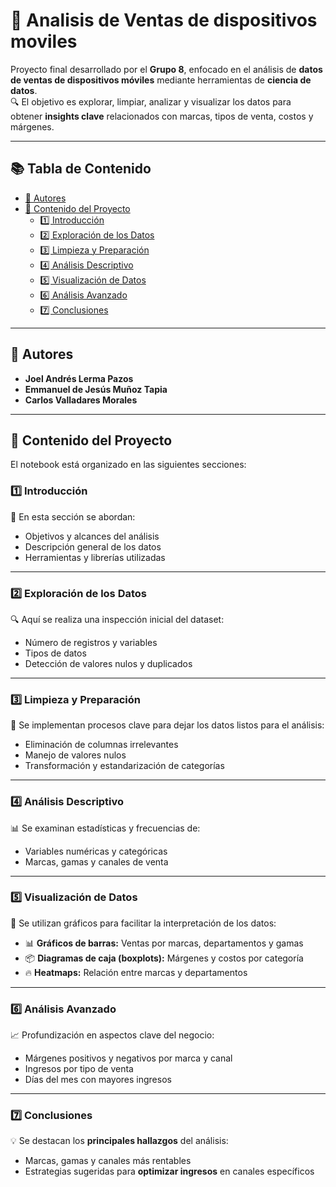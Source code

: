 # 📱 Analisis de Ventas de dispositivos moviles



Proyecto final desarrollado por el **Grupo 8**, enfocado en el análisis de **datos de ventas de dispositivos móviles** mediante herramientas de **ciencia de datos**.  
🔍 El objetivo es explorar, limpiar, analizar y visualizar los datos para obtener **insights clave** relacionados con marcas, tipos de venta, costos y márgenes.

---

## 📚 Tabla de Contenido

- [👥 Autores](#-autores)
- [🧠 Contenido del Proyecto](#-contenido-del-proyecto)
  - [1️⃣ Introducción](#1️⃣-introducción)
  - [2️⃣ Exploración de los Datos](#2️⃣-exploración-de-los-datos)
  - [3️⃣ Limpieza y Preparación](#3️⃣-limpieza-y-preparación)
  - [4️⃣ Análisis Descriptivo](#4️⃣-análisis-descriptivo)
  - [5️⃣ Visualización de Datos](#5️⃣-visualización-de-datos)
  - [6️⃣ Análisis Avanzado](#6️⃣-análisis-avanzado)
  - [7️⃣ Conclusiones](#7️⃣-conclusiones)

---

## 👥 Autores

- **Joel Andrés Lerma Pazos**  
- **Emmanuel de Jesús Muñoz Tapia**  
- **Carlos Valladares Morales**

---

## 🧠 Contenido del Proyecto

El notebook está organizado en las siguientes secciones:

### 1️⃣ Introducción

📌 En esta sección se abordan:

- Objetivos y alcances del análisis  
- Descripción general de los datos  
- Herramientas y librerías utilizadas

---

### 2️⃣ Exploración de los Datos

🔍 Aquí se realiza una inspección inicial del dataset:

- Número de registros y variables  
- Tipos de datos  
- Detección de valores nulos y duplicados

---

### 3️⃣ Limpieza y Preparación

🧼 Se implementan procesos clave para dejar los datos listos para el análisis:

- Eliminación de columnas irrelevantes  
- Manejo de valores nulos  
- Transformación y estandarización de categorías

---

### 4️⃣ Análisis Descriptivo

📊 Se examinan estadísticas y frecuencias de:

- Variables numéricas y categóricas  
- Marcas, gamas y canales de venta

---

### 5️⃣ Visualización de Datos

🎨 Se utilizan gráficos para facilitar la interpretación de los datos:

- 📊 **Gráficos de barras:** Ventas por marcas, departamentos y gamas  
- 📦 **Diagramas de caja (boxplots):** Márgenes y costos por categoría  
- 🔥 **Heatmaps:** Relación entre marcas y departamentos

---

### 6️⃣ Análisis Avanzado

📈 Profundización en aspectos clave del negocio:

- Márgenes positivos y negativos por marca y canal  
- Ingresos por tipo de venta  
- Días del mes con mayores ingresos

---

### 7️⃣ Conclusiones

💡 Se destacan los **principales hallazgos** del análisis:

- Marcas, gamas y canales más rentables  
- Estrategias sugeridas para **optimizar ingresos** en canales específicos
